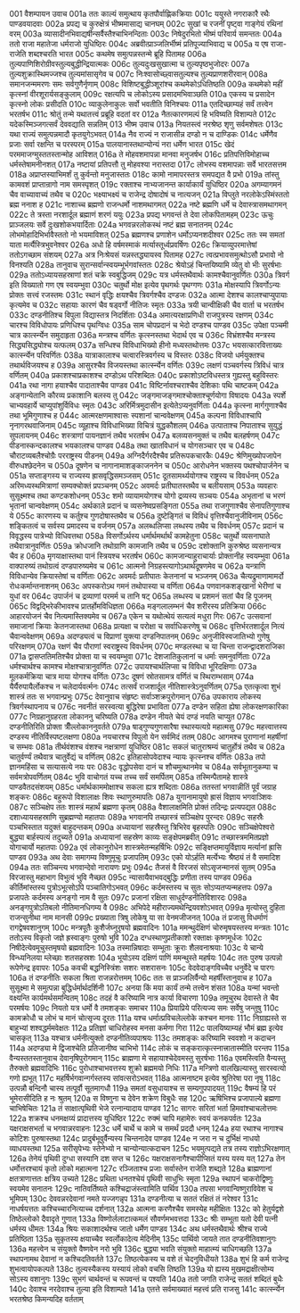 001  वैशम्पायन उवाच
001a ततः काल्यं समुत्थाय कृतपौर्वाह्णिकक्रियाः
001c ययुस्ते नगराकारै रथैः पाण्डवयादवाः
002a प्रपद्य च कुरुक्षेत्रं भीष्ममासाद्य चानघम्
002c सुखां च रजनीं पृष्ट्वा गाङ्गेयं रथिनां वरम्
003a व्यासादीनभिवाद्यर्षीन्सर्वैस्तैश्चाभिनन्दिताः
003c निषेदुरभितो भीष्मं परिवार्य समन्ततः
004a ततो राजा महातेजा धर्मराजो युधिष्ठिरः
004c अब्रवीत्प्राञ्जलिर्भीष्मं प्रतिपूज्याभिवाद्य च
005a य एष राजा-राजेति शब्दश्चरति भारत
005c कथमेष समुत्पन्नस्तन्मे ब्रूहि पितामह
006a तुल्यपाणिशिरोग्रीवस्तुल्यबुद्धीन्द्रियात्मकः
006c तुल्यदुःखसुखात्मा च तुल्यपृष्ठभुजोदरः
007a तुल्यशुक्रास्थिमज्जश्च तुल्यमांसासृगेव च
007c निःश्वासोच्छ्वासतुल्यश्च तुल्यप्राणशरीरवान्
008a समानजन्ममरणः समः सर्वगुणैर्नृणाम्
008c विशिष्टबुद्धीञ्शूरांश्च कथमेकोऽधितिष्ठति
009a कथमेको महीं कृत्स्नां वीरशूरार्यसङ्कुलाम्
009c रक्षत्यपि च लोकोऽस्य प्रसादमभिवाञ्छति
010a एकस्य च प्रसादेन कृत्स्नो लोकः प्रसीदति
010c व्याकुलेनाकुलः सर्वो भवतीति विनिश्चयः
011a एतदिच्छाम्यहं सर्वं तत्त्वेन भरतर्षभ
011c श्रोतुं तन्मे यथातत्त्वं प्रब्रूहि वदतां वर
012a नैतत्कारणमल्पं हि भविष्यति विशाम्पते
012c यदेकस्मिञ्जगत्सर्वं देववद्याति सन्नतिम्
013  भीष्म उवाच
013a नियतस्त्वं नरश्रेष्ठ शृणु सर्वमशेषतः
013c यथा राज्यं समुत्पन्नमादौ कृतयुगेऽभवत्
014a नैव राज्यं न राजासीन्न दण्डो न च दाण्डिकः
014c धर्मेणैव प्रजाः सर्वा रक्षन्ति च परस्परम्
015a पालयानास्तथान्योन्यं नरा धर्मेण भारत
015c खेदं परममाजग्मुस्ततस्तान्मोह आविशत्
016a ते मोहवशमापन्ना मानवा मनुजर्षभ
016c प्रतिपत्तिविमोहाच्च धर्मस्तेषामनीनशत्
017a नष्टायां प्रतिपत्तौ तु मोहवश्या नरास्तदा
017c लोभस्य वशमापन्नाः सर्वे भारतसत्तम
018a अप्राप्तस्याभिमर्शं तु कुर्वन्तो मनुजास्ततः
018c कामो नामापरस्तत्र समपद्यत वै प्रभो
019a तांस्तु कामवशं प्राप्तान्रागो नाम समस्पृशत्
019c रक्ताश्च नाभ्यजानन्त कार्याकार्यं युधिष्ठिर
020a अगम्यागमनं चैव वाच्यावाच्यं तथैव च
020c भक्ष्याभक्ष्यं च राजेन्द्र दोषादोषं च नात्यजन्
021a विप्लुते नरलोकेऽस्मिंस्ततो ब्रह्म ननाश ह
021c नाशाच्च ब्रह्मणो राजन्धर्मो नाशमथागमत्
022a नष्टे ब्रह्मणि धर्मे च देवास्त्रासमथागमन्
022c ते त्रस्ता नरशार्दूल ब्रह्माणं शरणं ययुः
023a प्रपद्य भगवन्तं ते देवा लोकपितामहम्
023c ऊचुः प्राञ्जलयः सर्वे दुःखशोकभयार्दिताः
024a भगवन्नरलोकस्थं नष्टं ब्रह्म सनातनम्
024c लोभमोहादिभिर्भावैस्ततो नो भयमाविशत्
025a ब्रह्मणश्च प्रणाशेन धर्मोऽप्यनशदीश्वर
025c ततः स्म समतां याता मर्त्यैस्त्रिभुवनेश्वर
026a अधो हि वर्षमस्माकं मर्त्यास्तूर्ध्वप्रवर्षिणः
026c क्रियाव्युपरमात्तेषां ततोऽगच्छाम संशयम्
027a अत्र निःश्रेयसं यन्नस्तद्ध्यायस्व पितामह
027c त्वत्प्रभावसमुत्थोऽसौ प्रभावो नो विनश्यति
028a तानुवाच सुरान्सर्वान्स्वयम्भूर्भगवांस्ततः
028c श्रेयोऽहं चिन्तयिष्यामि व्येतु वो भीः सुरर्षभाः
029a ततोऽध्यायसहस्राणां शतं चक्रे स्वबुद्धिजम्
029c यत्र धर्मस्तथैवार्थः कामश्चैवानुवर्णितः
030a त्रिवर्ग इति विख्यातो गण एष स्वयम्भुवा
030c चतुर्थो मोक्ष इत्येव पृथगर्थः पृथग्गणः
031a मोक्षस्यापि त्रिवर्गोऽन्यः प्रोक्तः सत्त्वं रजस्तमः
031c स्थानं वृद्धिः क्षयश्चैव त्रिवर्गश्चैव दण्डजः
032a आत्मा देशश्च कालश्चाप्युपायाः कृत्यमेव च
032c सहायाः कारणं चैव षड्वर्गो नीतिजः स्मृतः
033a त्रयी चान्वीक्षिकी चैव वार्ता च भरतर्षभ
033c दण्डनीतिश्च विपुला विद्यास्तत्र निदर्शिताः
034a अमात्यरक्षाप्रणिधी राजपुत्रस्य रक्षणम्
034c चारश्च विविधोपायः प्रणिधिश्च पृथग्विधः
035a साम चोपप्रदानं च भेदो दण्डश्च पाण्डव
035c उपेक्षा पञ्चमी चात्र कार्त्स्न्येन समुदाहृता
036a मन्त्रश्च वर्णितः कृत्स्नस्तथा भेदार्थ एव च
036c विभ्रंशश्चैव मन्त्रस्य सिद्ध्यसिद्ध्योश्च यत्फलम्
037a सन्धिश्च विविधाभिख्यो हीनो मध्यस्तथोत्तमः
037c भयसत्कारवित्ताख्यः कार्त्स्न्येन परिवर्णितः
038a यात्राकालाश्च चत्वारस्त्रिवर्गस्य च विस्तरः
038c विजयो धर्मयुक्तश्च तथार्थविजयश्च ह
039a आसुरश्चैव विजयस्तथा कार्त्स्न्येन वर्णितः
039c लक्षणं पञ्चवर्गस्य त्रिविधं चात्र वर्णितम्
040a प्रकाशश्चाप्रकाशश्च दण्डोऽथ परिशब्दितः
040c प्रकाशोऽष्टविधस्तत्र गुह्यस्तु बहुविस्तरः
041a रथा नागा हयाश्चैव पादाताश्चैव पाण्डव
041c विष्टिर्नावश्चराश्चैव देशिकाः पथि चाष्टकम्
042a अङ्गान्येतानि कौरव्य प्रकाशानि बलस्य तु
042c जङ्गमाजङ्गमाश्चोक्ताश्चूर्णयोगा विषादयः
043a स्पर्शे चाभ्यवहार्ये चाप्युपांशुर्विविधः स्मृतः
043c अरिर्मित्रमुदासीन इत्येतेऽप्यनुवर्णिताः
044a कृत्स्ना मार्गगुणाश्चैव तथा भूमिगुणाश्च ह
044c आत्मरक्षणमाश्वासः स्पशानां चान्ववेक्षणम्
045a कल्पना विविधाश्चापि नृनागरथवाजिनाम्
045c व्यूहाश्च विविधाभिख्या विचित्रं युद्धकौशलम्
046a उत्पाताश्च निपाताश्च सुयुद्धं सुपलायनम्
046c शस्त्राणां पायनज्ञानं तथैव भरतर्षभ
047a बलव्यसनमुक्तं च तथैव बलहर्षणम्
047c पीडनास्कन्दकालश्च भयकालश्च पाण्डव
048a तथा खातविधानं च योगसञ्चार एव च
048c चौराटव्यबलैश्चोग्रैः परराष्ट्रस्य पीडनम्
049a अग्निदैर्गरदैश्चैव प्रतिरूपकचारकैः
049c श्रेणिमुख्योपजापेन वीरुधश्छेदनेन च
050a दूषणेन च नागानामाशङ्काजननेन च
050c आरोधनेन भक्तस्य पथश्चोपार्जनेन च
051a सप्ताङ्गस्य च राज्यस्य ह्रासवृद्धिसमञ्जसम्
051c दूतसामर्थ्ययोगश्च राष्ट्रस्य च विवर्धनम्
052a अरिमध्यस्थमित्राणां सम्यक्चोक्तं प्रपञ्चनम्
052c अवमर्दः प्रतीघातस्तथैव च बलीयसाम्
053a व्यवहारः सुसूक्ष्मश्च तथा कण्टकशोधनम्
053c शमो व्यायामयोगश्च योगो द्रव्यस्य सञ्चयः
054a अभृतानां च भरणं भृतानां चान्ववेक्षणम्
054c अर्थकाले प्रदानं च व्यसनेष्वप्रसङ्गिता
055a तथा राजगुणाश्चैव सेनापतिगुणाश्च ये
055c कारणस्य च कर्तुश्च गुणदोषास्तथैव च
056a दुष्टेङ्गितं च विविधं वृत्तिश्चैवानुजीविनाम्
056c शङ्कितत्वं च सर्वस्य प्रमादस्य च वर्जनम्
057a अलब्धलिप्सा लब्धस्य तथैव च विवर्धनम्
057c प्रदानं च विवृद्धस्य पात्रेभ्यो विधिवत्तथा
058a विसर्गोऽर्थस्य धर्मार्थमर्थार्थं कामहेतुना
058c चतुर्थो व्यसनाघाते तथैवात्रानुवर्णितः
059a क्रोधजानि तथोग्राणि कामजानि तथैव च
059c दशोक्तानि कुरुश्रेष्ठ व्यसनान्यत्र चैव ह
060a मृगयाक्षास्तथा पानं स्त्रियश्च भरतर्षभ
060c कामजान्याहुराचार्याः प्रोक्तानीह स्वयम्भुवा
061a वाक्पारुष्यं तथोग्रत्वं दण्डपारुष्यमेव च
061c आत्मनो निग्रहस्त्यागोऽथार्थदूषणमेव च
062a यन्त्राणि विविधान्येव क्रियास्तेषां च वर्णिताः
062c अवमर्दः प्रतीघातः केतनानां च भञ्जनम्
063a चैत्यद्रुमाणामामर्दो रोधःकर्मान्तनाशनम्
063c अपस्करोऽथ गमनं तथोपास्या च वर्णिता
064a पणवानकशङ्खानां भेरीणां च युधां वर
064c उपार्जनं च द्रव्याणां परमर्म च तानि षट्
065a लब्धस्य च प्रशमनं सतां चैव हि पूजनम्
065c विद्वद्भिरेकीभावश्च प्रातर्होमविधिज्ञता
066a मङ्गलालम्भनं चैव शरीरस्य प्रतिक्रिया
066c आहारयोजनं चैव नित्यमास्तिक्यमेव च
067a एकेन च यथोत्थेयं सत्यत्वं मधुरा गिरः
067c उत्सवानां समाजानां क्रियाः केतनजास्तथा
068a प्रत्यक्षा च परोक्षा च सर्वाधिकरणेषु च
068c वृत्तिर्भरतशार्दूल नित्यं चैवान्ववेक्षणम्
069a अदण्ड्यत्वं च विप्राणां युक्त्या दण्डनिपातनम्
069c अनुजीविस्वजातिभ्यो गुणेषु परिरक्षणम्
070a रक्षणं चैव पौराणां स्वराष्ट्रस्य विवर्धनम्
070c मण्डलस्था च या चिन्ता राजन्द्वादशराजिका
071a द्वासप्ततिमतिश्चैव प्रोक्ता या च स्वयम्भुवा
071c देशजातिकुलानां च धर्माः समनुवर्णिताः
072a धर्मश्चार्थश्च कामश्च मोक्षश्चात्रानुवर्णितः
072c उपायश्चार्थलिप्सा च विविधा भूरिदक्षिणाः
073a मूलकर्मक्रिया चात्र माया योगश्च वर्णितः
073c दूषणं स्रोतसामत्र वर्णितं च स्थिराम्भसाम्
074a यैर्यैरुपायैर्लोकश्च न चलेदार्यवर्त्मनः
074c तत्सर्वं राजशार्दूल नीतिशास्त्रेऽनुवर्णितम्
075a एतत्कृत्वा शुभं शास्त्रं ततः स भगवान्प्रभुः
075c देवानुवाच संहृष्टः सर्वाञ्शक्रपुरोगमान्
076a उपकाराय लोकस्य त्रिवर्गस्थापनाय च
076c नवनीतं सरस्वत्या बुद्धिरेषा प्रभाविता
077a दण्डेन सहिता ह्येषा लोकरक्षणकारिका
077c निग्रहानुग्रहरता लोकाननु चरिष्यति
078a दण्डेन नीयते चेयं दण्डं नयति चाप्युत
078c दण्डनीतिरिति प्रोक्ता त्रीँल्लोकाननुवर्तते
079a षाड्गुण्यगुणसारैषा स्थास्यत्यग्रे महात्मसु
079c महत्त्वात्तस्य दण्डस्य नीतिर्विस्पष्टलक्षणा
080a नयचारश्च विपुलो येन सर्वमिदं ततम्
080c आगमश्च पुराणानां महर्षीणां च सम्भवः
081a तीर्थवंशश्च वंशश्च नक्षत्राणां युधिष्ठिर
081c सकलं चातुराश्रम्यं चातुर्होत्रं तथैव च
082a चातुर्वर्ण्यं तथैवात्र चातुर्वेद्यं च वर्णितम्
082c इतिहासोपवेदाश्च न्यायः कृत्स्नश्च वर्णितः
083a तपो ज्ञानमहिंसा च सत्यासत्ये नयः परः
083c वृद्धोपसेवा दानं च शौचमुत्थानमेव च
084a सर्वभूतानुकम्पा च सर्वमत्रोपवर्णितम्
084c भुवि वाचोगतं यच्च तच्च सर्वं समर्पितम्
085a तस्मिन्पैतामहे शास्त्रे पाण्डवैतदसंशयम्
085c धर्मार्थकाममोक्षाश्च सकला ह्यत्र शब्दिताः
086a ततस्तां भगवान्नीतिं पूर्वं जग्राह शङ्करः
086c बहुरूपो विशालाक्षः शिवः स्थाणुरुमापतिः
087a युगानामायुषो ह्रासं विज्ञाय भगवाञ्शिवः
087c सञ्चिक्षेप ततः शास्त्रं महार्थं ब्रह्मणा कृतम्
088a वैशालाक्षमिति प्रोक्तं तदिन्द्रः प्रत्यपद्यत
088c दशाध्यायसहस्राणि सुब्रह्मण्यो महातपाः
089a भगवानपि तच्छास्त्रं सञ्चिक्षेप पुरन्दरः
089c सहस्रैः पञ्चभिस्तात यदुक्तं बाहुदन्तकम्
090a अध्यायानां सहस्रैस्तु त्रिभिरेव बृहस्पतिः
090c सञ्चिक्षेपेश्वरो बुद्ध्या बार्हस्पत्यं तदुच्यते
091a अध्यायानां सहस्रेण काव्यः सङ्क्षेपमब्रवीत्
091c तच्छास्त्रममितप्रज्ञो योगाचार्यो महातपाः
092a एवं लोकानुरोधेन शास्त्रमेतन्महर्षिभिः
092c सङ्क्षिप्तमायुर्विज्ञाय मर्त्यानां ह्रासि पाण्डव
093a अथ देवाः समागम्य विष्णुमूचुः प्रजापतिम्
093c एको योऽर्हति मर्त्येभ्यः श्रैष्ठ्यं तं वै समादिश
094a ततः सञ्चिन्त्य भगवान्देवो नारायणः प्रभुः
094c तैजसं वै विरजसं सोऽसृजन्मानसं सुतम्
095a विरजास्तु महाभाग विभुत्वं भुवि नैच्छत
095c न्यासायैवाभवद्बुद्धिः प्रणीता तस्य पाण्डव
096a कीर्तिमांस्तस्य पुत्रोऽभूत्सोऽपि पञ्चातिगोऽभवत्
096c कर्दमस्तस्य च सुतः सोऽप्यतप्यन्महत्तपः
097a प्रजापतेः कर्दमस्य अनङ्गो नाम वै सुतः
097c प्रजानां रक्षिता साधुर्दण्डनीतिविशारदः
098a अनङ्गपुत्रोऽतिबलो नीतिमानधिगम्य वै
098c अभिपेदे महीराज्यमथेन्द्रियवशोऽभवत्
099a मृत्योस्तु दुहिता राजन्सुनीथा नाम मानसी
099c प्रख्याता त्रिषु लोकेषु या सा वेनमजीजनत्
100a तं प्रजासु विधर्माणं रागद्वेषवशानुगम्
100c मन्त्रपूतैः कुशैर्जघ्नुरृषयो ब्रह्मवादिनः
101a ममन्थुर्दक्षिणं चोरुमृषयस्तस्य मन्त्रतः
101c ततोऽस्य विकृतो जज्ञे ह्रस्वाङ्गः पुरुषो भुवि
102a दग्धस्थाणुप्रतीकाशो रक्ताक्षः कृष्णमूर्धजः
102c निषीदेत्येवमूचुस्तमृषयो ब्रह्मवादिनः
103a तस्मान्निषादाः सम्भूताः क्रूराः शैलवनाश्रयाः
103c ये चान्ये विन्ध्यनिलया म्लेच्छाः शतसहस्रशः
104a भूयोऽस्य दक्षिणं पाणिं ममन्थुस्ते महर्षयः
104c ततः पुरुष उत्पन्नो रूपेणेन्द्र इवापरः
105a कवची बद्धनिस्त्रिंशः सशरः सशरासनः
105c वेदवेदाङ्गविच्चैव धनुर्वेदे च पारगः
106a तं दण्डनीतिः सकला श्रिता राजन्नरोत्तमम्
106c ततः स प्राञ्जलिर्वैन्यो महर्षींस्तानुवाच ह
107a सुसूक्ष्मा मे समुत्पन्ना बुद्धिर्धर्मार्थदर्शिनी
107c अनया किं मया कार्यं तन्मे तत्त्वेन शंसत
108a यन्मां भवन्तो वक्ष्यन्ति कार्यमर्थसमन्वितम्
108c तदहं वै करिष्यामि नात्र कार्या विचारणा
109a तमूचुरथ देवास्ते ते चैव परमर्षयः
109c नियतो यत्र धर्मो वै तमशङ्कः समाचर
110a प्रियाप्रिये परित्यज्य समः सर्वेषु जन्तुषु
110c कामक्रोधौ च लोभं च मानं चोत्सृज्य दूरतः
111a यश्च धर्मात्प्रविचलेल्लोके कश्चन मानवः
111c निग्राह्यस्ते स बाहुभ्यां शश्वद्धर्ममवेक्षतः
112a प्रतिज्ञां चाधिरोहस्व मनसा कर्मणा गिरा
112c पालयिष्याम्यहं भौमं ब्रह्म इत्येव चासकृत्
113a यश्चात्र धर्मनीत्युक्तो दण्डनीतिव्यपाश्रयः
113c तमशङ्कः करिष्यामि स्ववशो न कदाचन
114a अदण्ड्या मे द्विजाश्चेति प्रतिजानीष्व चाभिभो
114c लोकं च सङ्करात्कृत्स्नात्त्रातास्मीति परन्तप
115a वैन्यस्ततस्तानुवाच देवानृषिपुरोगमान्
115c ब्राह्मणा मे सहायाश्चेदेवमस्तु सुरर्षभाः
116a एवमस्त्विति वैन्यस्तु तैरुक्तो ब्रह्मवादिभिः
116c पुरोधाश्चाभवत्तस्य शुक्रो ब्रह्ममयो निधिः
117a मन्त्रिणो वालखिल्यास्तु सारस्वत्यो गणो ह्यभूत्
117c महर्षिर्भगवान्गर्गस्तस्य सांवत्सरोऽभवत्
118a आत्मनाष्टम इत्येव श्रुतिरेषा परा नृषु
118c उत्पन्नौ बन्दिनौ चास्य तत्पूर्वौ सूतमागधौ
119a समतां वसुधायाश्च स सम्यगुपपादयत्
119c वैषम्यं हि परं भूमेरासीदिति ह नः श्रुतम्
120a स विष्णुना च देवेन शक्रेण विबुधैः सह
120c ऋषिभिश्च प्रजापाल्ये ब्रह्मणा चाभिषेचितः
121a तं साक्षात्पृथिवी भेजे रत्नान्यादाय पाण्डव
121c सागरः सरितां भर्ता हिमवांश्चाचलोत्तमः
122a शक्रश्च धनमक्षय्यं प्रादात्तस्य युधिष्ठिर
122c रुक्मं चापि महामेरुः स्वयं कनकपर्वतः
123a यक्षराक्षसभर्ता च भगवान्नरवाहनः
123c धर्मे चार्थे च कामे च समर्थं प्रददौ धनम्
124a हया रथाश्च नागाश्च कोटिशः पुरुषास्तथा
124c प्रादुर्बभूवुर्वैन्यस्य चिन्तनादेव पाण्डव
124e न जरा न च दुर्भिक्षं नाधयो व्याधयस्तथा
125a सरीसृपेभ्यः स्तेनेभ्यो न चान्योन्यात्कदाचन
125c भयमुत्पद्यते तत्र तस्य राज्ञोऽभिरक्षणात्
126a तेनेयं पृथिवी दुग्धा सस्यानि दश सप्त च
126c यक्षराक्षसनागैश्चापीप्सितं यस्य यस्य यत्
127a तेन धर्मोत्तरश्चायं कृतो लोको महात्मना
127c रञ्जिताश्च प्रजाः सर्वास्तेन राजेति शब्द्यते
128a ब्राह्मणानां क्षतत्राणात्ततः क्षत्रिय उच्यते
128c प्रथिता धनतश्चेयं पृथिवी साधुभिः स्मृता
129a स्थापनं चाकरोद्विष्णुः स्वयमेव सनातनः
129c नातिवर्तिष्यते कश्चिद्राजंस्त्वामिति पार्थिव
130a तपसा भगवान्विष्णुराविवेश च भूमिपम्
130c देववन्नरदेवानां नमते यज्जगन्नृप
131a दण्डनीत्या च सततं रक्षितं तं नरेश्वर
131c नाधर्षयत्ततः कश्चिच्चारनित्याच्च दर्शनात्
132a आत्मना करणैश्चैव समस्येह महीक्षितः
132c को हेतुर्यद्वशे तिष्ठेल्लोको दैवादृते गुणात्
133a विष्णोर्ललाटात्कमलं सौवर्णमभवत्तदा
133c श्रीः सम्भूता यतो देवी पत्नी धर्मस्य धीमतः
134a श्रियः सकाशादर्थश्च जातो धर्मेण पाण्डव
134c अथ धर्मस्तथैवार्थः श्रीश्च राज्ये प्रतिष्ठिता
135a सुकृतस्य क्षयाच्चैव स्वर्लोकादेत्य मेदिनीम्
135c पार्थिवो जायते तात दण्डनीतिवशानुगः
136a महत्त्वेन च संयुक्तो वैष्णवेन नरो भुवि
136c बुद्ध्या भवति संयुक्तो माहात्म्यं चाधिगच्छति
137a स्थापनामथ देवानां न कश्चिदतिवर्तते
137c तिष्ठत्येकस्य च वशे तं चेदनुविधीयते
138a शुभं हि कर्म राजेन्द्र शुभत्वायोपकल्पते
138c तुल्यस्यैकस्य यस्यायं लोको वचसि तिष्ठति
139a यो ह्यस्य मुखमद्राक्षीत्सोम्य सोऽस्य वशानुगः
139c सुभगं चार्थवन्तं च रूपवन्तं च पश्यति
140a ततो जगति राजेन्द्र सततं शब्दितं बुधैः
140c देवाश्च नरदेवाश्च तुल्या इति विशाम्पते
141a एतत्ते सर्वमाख्यातं महत्त्वं प्रति राजसु
141c कार्त्स्न्येन भरतश्रेष्ठ किमन्यदिह वर्तताम्

